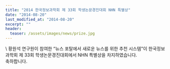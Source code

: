 ```yaml
---
title: "2014 한국정보과학회 제 33회 학생논문경진대회 NHN 특별상"
date: "2014-08-20"
last_modified_at: "2014-08-20"
excerpt: ""
header:
  teaser: /assets/images/news/prize.jpg
---
```

\\
황원석 연구원이 참여한 “뉴스 포탈에서 새로운 뉴스를 위한 추천 시스템”이 한국정보과학회 제 33회 학생논문경진대회에서 NHN 특별상을 차지하였습니다.<br>축하합니다.